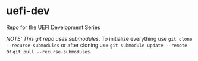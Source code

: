 # uefi-dev
Repo for the UEFI Development Series

*NOTE: This git repo uses submodules*. To initialize everything use `git clone --recurse-submodules`
or after cloning use `git submodule update --remote` or `git pull --recurse-submodules`.
